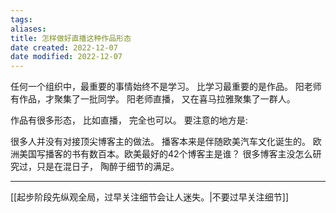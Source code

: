 ```yaml
---
tags: 
aliases: 
title: 怎样做好直播这种作品形态
date created: 2022-12-07
date modified: 2022-12-07
---
```


任何一个组织中，最重要的事情始终不是学习。 比学习最重要的是作品。 
阳老师有作品，才聚集了一批同学。 
阳老师直播， 又在喜马拉雅聚集了一群人。

作品有很多形态， 比如直播， 完全也可以。 
要注意的地方是:

很多人并没有对接顶尖博客主的做法。 播客本来是伴随欧美汽车文化诞生的。 欧洲美国写播客的书有数百本。欧美最好的42个博客主是谁？  很多博客主没怎么研究过，只是在混日子， 陶醉于细节的满足。

---
[[起步阶段先纵观全局，过早关注细节会让人迷失。|不要过早关注细节]]
